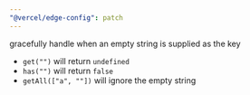 ```yaml
---
"@vercel/edge-config": patch
---
```


gracefully handle when an empty string is supplied as the key

- `get("")` will return `undefined`
- `has("")` will return `false`
- `getAll(["a", ""])` will ignore the empty string

